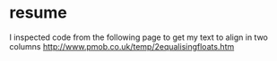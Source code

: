 # resume
I inspected code from the following page to get my text to align in two columns
http://www.pmob.co.uk/temp/2equalisingfloats.htm

